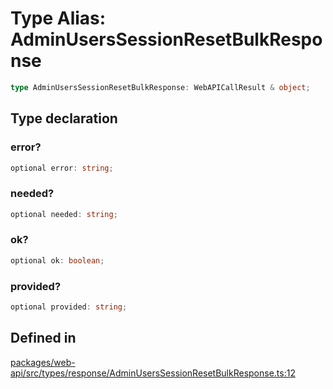 # Type Alias: AdminUsersSessionResetBulkResponse

```ts
type AdminUsersSessionResetBulkResponse: WebAPICallResult & object;
```

## Type declaration

### error?

```ts
optional error: string;
```

### needed?

```ts
optional needed: string;
```

### ok?

```ts
optional ok: boolean;
```

### provided?

```ts
optional provided: string;
```

## Defined in

[packages/web-api/src/types/response/AdminUsersSessionResetBulkResponse.ts:12](https://github.com/slackapi/node-slack-sdk/blob/main/packages/web-api/src/types/response/AdminUsersSessionResetBulkResponse.ts#L12)
